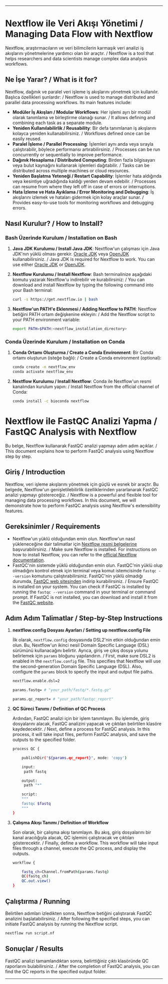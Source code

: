 

---

# Nextflow ile Veri Akışı Yönetimi / Managing Data Flow with Nextflow

Nextflow, araştırmacıların ve veri bilimcilerin karmaşık veri analizi iş akışlarını yönetmelerine yardımcı olan bir araçtır. / Nextflow is a tool that helps researchers and data scientists manage complex data analysis workflows.

## Ne İşe Yarar? / What is it for?

Nextflow, dağınık ve paralel veri işleme iş akışlarını yönetmek için kullanılır. Başlıca özellikleri şunlardır: / Nextflow is used to manage distributed and parallel data processing workflows. Its main features include:

- **Modüler İş Akışları / Modular Workflows**: Her işlemi ayrı bir modül olarak tanımlama ve birleştirme olanağı sunar. / It allows defining and combining each task as a separate module.
- **Yeniden Kullanılabilirlik / Reusability**: Bir defa tanımlanan iş akışlarını kolayca yeniden kullanabilirsiniz. / Workflows defined once can be easily reused.
- **Paralel İşleme / Parallel Processing**: İşlemleri aynı anda veya sırayla çalıştırabilir, böylece performansı artırabilirsiniz. / Processes can be run concurrently or sequentially to improve performance.
- **Dağınık Hesaplama / Distributed Computing**: Birden fazla bilgisayarı veya bulut kaynağını kullanarak işlemleri dağıtabilir. / Tasks can be distributed across multiple machines or cloud resources.
- **Yeniden Başlatma Yeteneği / Restart Capability**: İşlemler hata aldığında veya kesintiye uğradığında kaldığı yerden devam edebilir. / Processes can resume from where they left off in case of errors or interruptions.
- **Hata İzleme ve Hata Ayıklama / Error Monitoring and Debugging**: İş akışlarını izlemek ve hataları gidermek için kolay araçlar sunar. / Provides easy-to-use tools for monitoring workflows and debugging errors.

## Nasıl Kurulur? / How to Install?

### Bash Üzerinde Kurulum / Installation on Bash

1. **Java JDK Kurulumu / Install Java JDK**: Nextflow'un çalışması için Java JDK'nın yüklü olması gerekir. [Oracle JDK](https://www.oracle.com/java/technologies/javase-jdk11-downloads.html) veya [OpenJDK](https://openjdk.java.net/) kullanabilirsiniz. / Java JDK is required for Nextflow to work. You can use either [Oracle JDK](https://www.oracle.com/java/technologies/javase-jdk11-downloads.html) or [OpenJDK](https://openjdk.java.net/).

2. **Nextflow Kurulumu / Install Nextflow**: Bash terminalinize aşağıdaki komutu yazarak Nextflow'u indirebilir ve kurabilirsiniz: / You can download and install Nextflow by typing the following command into your Bash terminal:

    ```bash
    curl -s https://get.nextflow.io | bash
    ```

3. **Nextflow'un PATH'e Eklenmesi / Adding Nextflow to PATH**: Nextflow betiğini PATH ortam değişkenine ekleyin: / Add the Nextflow script to your PATH environment variable:

    ```bash
    export PATH=$PATH:<nextflow_installation_directory>
    ```

### Conda Üzerinde Kurulum / Installation on Conda

1. **Conda Ortamı Oluşturma / Create a Conda Environment**: Bir Conda ortamı oluşturun (isteğe bağlı): / Create a Conda environment (optional):

    ```bash
    conda create -n nextflow_env
    conda activate nextflow_env
    ```

2. **Nextflow Kurulumu / Install Nextflow**: Conda ile Nextflow'un resmi kanalından kurulum yapın: / Install Nextflow from the official channel of Conda:

    ```bash
    conda install -c bioconda nextflow
    ```

# Nextflow ile FastQC Analizi Yapma /  FastQC Analysis with Nextflow

Bu belge, Nextflow kullanarak FastQC analizi yapmayı adım adım açıklar. / This document explains how to perform FastQC analysis using Nextflow step by step.

## Giriş / Introduction

Nextflow, veri işleme akışlarını yönetmek için güçlü ve esnek bir araçtır. Bu belgede, Nextflow'un genişletilebilirlik özelliklerinden yararlanarak FastQC analizi yapmayı göstereceğiz. / Nextflow is a powerful and flexible tool for managing data processing workflows. In this document, we will demonstrate how to perform FastQC analysis using Nextflow's extensibility features.

## Gereksinimler / Requirements

- Nextflow'un yüklü olduğundan emin olun. Nextflow'un nasıl yükleneceğine dair talimatlar için [Nextflow resmi belgelerine](https://www.nextflow.io/docs/latest/getstarted.html) başvurabilirsiniz. / Make sure Nextflow is installed. For instructions on how to install Nextflow, you can refer to the [official Nextflow documentation](https://www.nextflow.io/docs/latest/getstarted.html).
- FastQC'nin sistemde yüklü olduğundan emin olun. FastQC'nin yüklü olup olmadığını kontrol etmek için terminal veya komut istemcisinde `fastqc --version` komutunu çalıştırabilirsiniz. FastQC'nin yüklü olmadığı durumda, [FastQC web sitesinden](https://www.bioinformatics.babraham.ac.uk/projects/fastqc/) indirip kurabilirsiniz. / Ensure FastQC is installed on your system. You can check if FastQC is installed by running the `fastqc --version` command in your terminal or command prompt. If FastQC is not installed, you can download and install it from the [FastQC website](https://www.bioinformatics.babraham.ac.uk/projects/fastqc/).

## Adım Adım Talimatlar / Step-by-Step Instructions

1. **nextflow.config Dosyası Ayarları / Setting up nextflow.config File**

   İlk olarak, `nextflow.config` dosyasında DSL2'nin etkin olduğundan emin olun. Bu, Nextflow'un ikinci nesil Domain Specific Language (DSL) sürümünü kullanacağını belirtir. Ayrıca, giriş ve çıkış dosya yolunu belirlemek için `params` bloğunu yapılandırın. / First, make sure DSL2 is enabled in the `nextflow.config` file. This specifies that Nextflow will use the second-generation Domain Specific Language (DSL). Also, configure the `params` block to specify the input and output file paths.

   ```bash
   nextflow.enable.dsl=2

   params.fastq= # "your_path/fastq/*.fastq.gz"

   params.qc_report= # "your_path/fastqc_report"
   ```

2. **QC Süreci Tanımı / Definition of QC Process**

   Ardından, FastQC analizi için bir işlem tanımlayın. Bu işlemde, giriş dosyalarını alacak, FastQC analizini yapacak ve çıktıları belirtilen klasöre kaydedecektir. / Next, define a process for FastQC analysis. In this process, it will take input files, perform FastQC analysis, and save the outputs to the specified folder.

   ```bash
   process QC {

       publishDir("${params.qc_report}", mode: 'copy')

       input:
        path fastq

       output:
        path "*"

       script:
       """
       fastqc $fastq
       """
   }
   ```

3. **Çalışma Akışı Tanımı / Definition of Workflow**

   Son olarak, bir çalışma akışı tanımlayın. Bu akış, giriş dosyalarını bir kanal aracılığıyla alacak, QC işlemini çalıştıracak ve çıktıları gösterecektir. / Finally, define a workflow. This workflow will take input files through a channel, execute the QC process, and display the outputs.

   ```bash
   workflow {

       fastq_ch=Channel.fromPath(params.fastq)
       QC(fastq_ch)
       QC.out.view()
   }
   ```

## Çalıştırma / Running

Belirtilen adımları izledikten sonra, Nextflow betiğini çalıştırarak FastQC analizini başlatabilirsiniz. / After following the specified steps, you can initiate FastQC analysis by running the Nextflow script.

```bash
nextflow run script.nf
```

## Sonuçlar / Results

FastQC analizi tamamlandıktan sonra, belirttiğiniz çıktı klasöründe QC raporlarını bulabilirsiniz. / After the completion of FastQC analysis, you can find the QC reports in the specified output folder.

---
